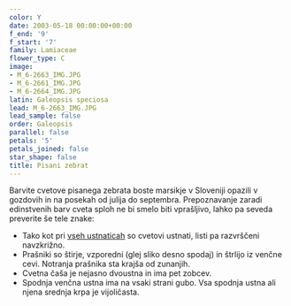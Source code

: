```yaml
---
color: Y
date: 2003-05-18 00:00:00+00:00
f_end: '9'
f_start: '7'
family: Lamiaceae
flower_type: C
image:
- M_6-2663_IMG.JPG
- M_6-2661_IMG.JPG
- M_6-2664_IMG.JPG
latin: Galeopsis speciosa
lead: M_6-2663_IMG.JPG
lead_sample: false
order: Galeopsis
parallel: false
petals: '5'
petals_joined: false
star_shape: false
title: Pisani zebrat
---
```

Barvite cvetove pisanega zebrata boste marsikje v Sloveniji opazili v gozdovih in na posekah od julija do septembra. Prepoznavanje zaradi edinstvenih barv cveta sploh ne bi smelo biti vprašljivo, lahko pa seveda preverite še tele znake:

-   Tako kot pri [vseh ustnaticah](../../family/lamiaceae/) so cvetovi ustnati, listi pa razvrščeni navzkrižno.
-   Prašniki so štirje, vzporedni (glej sliko desno spodaj) in štrlijo iz venčne cevi. Notranja prašnika sta krajša od zunanjih.
-   Cvetna čaša je nejasno dvoustna in ima pet zobcev.
-   Spodnja venčna ustna ima na vsaki strani gubo. Vsa spodnja ustna ali njena srednja krpa je vijoličasta.
